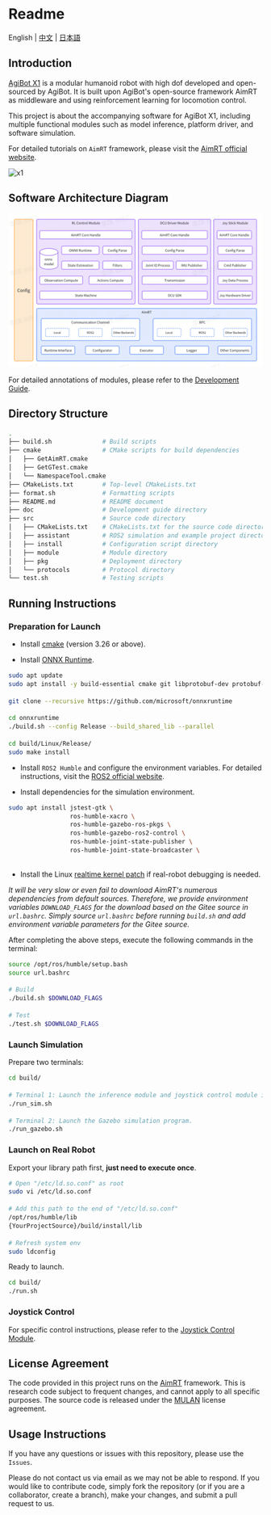 # Readme

English | [中文](README.zh_CN.md) | [日本語](README.ja_JP.md)

## Introduction

[AgiBot X1](https://www.zhiyuan-robot.com/qzproduct/169.html) is a modular humanoid robot with high dof developed and open-sourced by AgiBot. It is built upon AgiBot's open-source framework AimRT as middleware and using reinforcement learning for locomotion control.

This project is about the accompanying software for AgiBot X1, including multiple functional modules such as model inference, platform driver, and software simulation.

For detailed tutorials on `AimRT` framework, please visit the [AimRT official website](https://aimrt.org/).

![x1](doc/x1.jpg)

## Software Architecture Diagram

![sw_arch](doc/sw_arch.png)

For detailed annotations of modules, please refer to the [Development Guide](doc/tutorials.md).

## Directory Structure

```bash
.
├── build.sh              # Build scripts
├── cmake                 # CMake scripts for build dependencies
│   ├── GetAimRT.cmake
│   ├── GetGTest.cmake
│   └── NamespaceTool.cmake
├── CMakeLists.txt        # Top-level CMakeLists.txt
├── format.sh             # Formatting scripts
├── README.md             # README document
├── doc                   # Development guide directory
├── src                   # Source code directory
│   ├── CMakeLists.txt    # CMakeLists.txt for the source code directory
│   ├── assistant         # ROS2 simulation and example project directory
│   ├── install           # Configuration script directory
│   ├── module            # Module directory
│   ├── pkg               # Deployment directory
│   └── protocols         # Protocol directory
└── test.sh               # Testing scripts
```

## Running Instructions

### Preparation for Launch

- Install [cmake](https://cmake.org/download/) (version 3.26 or above).

- Install [ONNX Runtime](https://github.com/microsoft/onnxruntime).

```bash
sudo apt update
sudo apt install -y build-essential cmake git libprotobuf-dev protobuf-compiler

git clone --recursive https://github.com/microsoft/onnxruntime

cd onnxruntime
./build.sh --config Release --build_shared_lib --parallel

cd build/Linux/Release/
sudo make install
```

- Install `ROS2 Humble` and configure the environment variables. For detailed instructions, visit the [ROS2 official website](https://docs.ros.org/en/humble/Installation/Ubuntu-Install-Debians.html).

- Install dependencies for the simulation environment.

```bash
sudo apt install jstest-gtk \
                 ros-humble-xacro \
                 ros-humble-gazebo-ros-pkgs \
                 ros-humble-gazebo-ros2-control \
                 ros-humble-joint-state-publisher \
                 ros-humble-joint-state-broadcaster \
                 
```

- Install the Linux [realtime kernel patch](https://wiki.linuxfoundation.org/realtime/start) if real-robot debugging is needed.

*It will be very slow or even fail to download AimRT's numerous dependencies from default sources. Therefore, we provide environment variables `DOWNLOAD_FLAGS` for the download based on the Gitee source in `url.bashrc`. Simply source `url.bashrc` before running `build.sh` and add environment variable parameters for the Gitee source.*

After completing the above steps, execute the following commands in the terminal:

```bash
source /opt/ros/humble/setup.bash
source url.bashrc

# Build
./build.sh $DOWNLOAD_FLAGS

# Test
./test.sh $DOWNLOAD_FLAGS
```

### Launch Simulation

Prepare two terminals:

```bash
cd build/

# Terminal 1: Launch the inference module and joystick control module in simulation mode.
./run_sim.sh

# Terminal 2: Launch the Gazebo simulation program.
./run_gazebo.sh
```

### Launch on Real Robot

Export your library path first, **just need to execute once**.

```bash
# Open "/etc/ld.so.conf" as root
sudo vi /etc/ld.so.conf

# Add this path to the end of "/etc/ld.so.conf"
/opt/ros/humble/lib
{YourProjectSource}/build/install/lib

# Refresh system env
sudo ldconfig
```

Ready to launch.

```bash
cd build/
./run.sh
```

### Joystick Control

For specific control instructions, please refer to the [Joystick Control Module](doc/joy_stick_module/joy_stick_module.md).

## License Agreement

The code provided in this project runs on the [AimRT](https://aimrt.org/) framework. This is research code subject to frequent changes, and cannot apply to all specific purposes. The source code is released under the [MULAN](https://spdx.org/licenses/MulanPSL-2.0.html) license agreement.

## Usage Instructions

If you have any questions or issues with this repository, please use the `Issues`.

Please do not contact us via email as we may not be able to respond. If you would like to contribute code, simply fork the repository (or if you are a collaborator, create a branch), make your changes, and submit a pull request to us.
